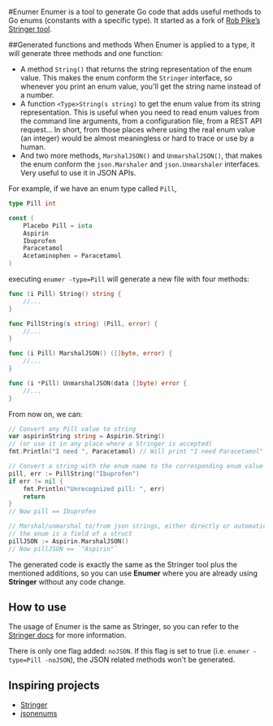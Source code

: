 #Enumer
Enumer is a tool to generate Go code that adds useful methods to Go enums (constants with a specific type).
It started as a fork of [Rob Pike’s Stringer tool](https://godoc.org/golang.org/x/tools/cmd/stringer).

##Generated functions and methods
When Enumer is applied to a type, it will generate three methods and one function:

* A method `String()` that returns the string representation of the enum value. This makes the enum conform
the `Stringer` interface, so whenever you print an enum value, you'll get the string name instead of a number.
* A function `<Type>String(s string)` to get the enum value from its string representation. This is useful 
when you need to read enum values from the command line arguments, from a configuration file, 
from a REST API request... In short, from those places where using the real enum value (an integer) would 
be almost meaningless or hard to trace or use by a human.
* And two more methods, `MarshalJSON()` and `UnmarshalJSON()`, that makes the enum conform 
the `json.Marshaler` and `json.Unmarshaler` interfaces. Very useful to use it in JSON APIs.

For example, if we have an enum type called `Pill`,
```go
type Pill int

const (
	Placebo Pill = iota
	Aspirin
	Ibuprofen
	Paracetamol
	Acetaminophen = Paracetamol
)
```
executing `enumer -type=Pill` will generate a new file with four methods:
```go
func (i Pill) String() string {
    //...
}

func PillString(s string) (Pill, error) {
    //...
}

func (i Pill) MarshalJSON() ([]byte, error) {
	//...
}

func (i *Pill) UnmarshalJSON(data []byte) error {
	//...
}
```
From now on, we can:
```go
// Convert any Pill value to string
var aspirinString string = Aspirin.String()
// (or use it in any place where a Stringer is accepted)
fmt.Println("I need ", Paracetamol) // Will print "I need Paracetamol"

// Convert a string with the enum name to the corresponding enum value
pill, err := PillString("Ibuprofen")
if err != nil {
    fmt.Println("Unrecognized pill: ", err)
    return
}
// Now pill == Ibuprofen

// Marshal/unmarshal to/from json strings, either directly or automatically when
// the enum is a field of a struct
pillJSON := Aspirin.MarshalJSON()
// Now pillJSON == `"Aspirin"`
```

The generated code is exactly the same as the Stringer tool plus the mentioned additions, so you can use
**Enumer** where you are already using **Stringer** without any code change.

## How to use
The usage of Enumer is the same as Stringer, so you can refer to the [Stringer docs](https://godoc.org/golang.org/x/tools/cmd/stringer)
for more information.

There is only one flag added: `noJSON`. If this flag is set to true (i.e. `enumer -type=Pill -noJSON`), 
the JSON related methods won't be generated.

## Inspiring projects
* [Stringer](https://godoc.org/golang.org/x/tools/cmd/stringer)
* [jsonenums](https://github.com/campoy/jsonenums)


